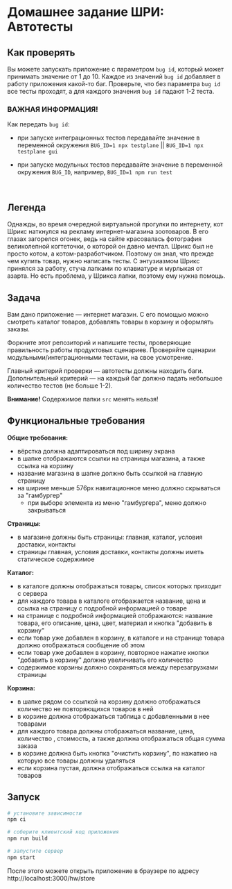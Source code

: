 # Домашнее задание ШРИ: Автотесты

## Как проверять 

Вы можете запускать приложение с параметром `bug id`, который может принимать значение от 1 до 10. Каждое из значений `bug id` добавляет в работу приложения какой-то баг. Проверьте, что без параметра `bug id` все тесты проходят, а для каждого значения `bug id` падают 1-2 теста.

### ВАЖНАЯ ИНФОРМАЦИЯ!

Как передать `bug id`: 

- при запуске интеграционных тестов передавайте значение в переменной окружения `BUG_ID=1 npx testplane` || `BUG_ID=1 npx testplane gui`

- при запуске модульных тестов передавайте значение в переменной окружения `BUG_ID`, например, `BUG_ID=1 npm run test`

<br/>

## Легенда

Однажды, во время очередной виртуальной прогулки по интернету, кот Шрикс наткнулся на рекламу интернет-магазина зоотоваров. В его глазах загорелся огонек, ведь на сайте красовалась фотография великолепной когтеточки, о которой он давно мечтал.
Шрикс был не просто котом, а котом-разработчиком. Поэтому он знал, что прежде чем купить товар, нужно написать тесты.
С энтузиазмом Шрикс принялся за работу, стуча лапками по клавиатуре и мурлыкая от азарта. Но есть проблема, у Шрикса лапки, поэтому ему нужна помощь.

## Задача

Вам дано приложение — интернет магазин. С его помощью можно смотреть каталог товаров, добавлять товары в корзину и оформлять заказы.

Форкните этот репозиторий и напишите тесты, проверяющие правильность работы продуктовых сценариев. Проверяйте сценарии модульными/интеграционными тестами, на свое усмотрение.

Главный критерий проверки — автотесты должны находить баги. Дополнительный критерий — на каждый баг должно падать небольшое количество тестов (не больше 1-2).

**Внимание!** Содержимое папки `src` менять нельзя!

## Функциональные требования

**Общие требования:**

- вёрстка должна адаптироваться под ширину экрана
- в шапке отображаются ссылки на страницы магазина, а также ссылка на корзину
- название магазина в шапке должно быть ссылкой на главную страницу
- на ширине меньше 576px навигационное меню должно скрываться за "гамбургер"
  - при выборе элемента из меню "гамбургера", меню должно закрываться

**Страницы:**

- в магазине должны быть страницы: главная, каталог, условия доставки, контакты
- страницы главная, условия доставки, контакты должны иметь статическое содержимое

**Каталог:**

- в каталоге должны отображаться товары, список которых приходит с сервера
- для каждого товара в каталоге отображается название, цена и ссылка на страницу с подробной информацией о товаре
- на странице с подробной информацией отображаются: название товара, его описание, цена, цвет, материал и кнопка "добавить в корзину"
- если товар уже добавлен в корзину, в каталоге и на странице товара должно отображаться сообщение об этом
- если товар уже добавлен в корзину, повторное нажатие кнопки "добавить в корзину" должно увеличивать его количество
- содержимое корзины должно сохраняться между перезагрузками страницы

**Корзина:**

- в шапке рядом со ссылкой на корзину должно отображаться количество не повторяющихся товаров в ней
- в корзине должна отображаться таблица с добавленными в нее товарами
- для каждого товара должны отображаться название, цена, количество , стоимость, а также должна отображаться общая сумма заказа
- в корзине должна быть кнопка "очистить корзину", по нажатию на которую все товары должны удаляться
- если корзина пустая, должна отображаться ссылка на каталог товаров

## Запуск

```sh
# установите зависимости
npm ci

# соберите клиентский код приложения
npm run build

# запустите сервер
npm start
```

После этого можете открыть приложение в браузере по адресу http://localhost:3000/hw/store
